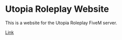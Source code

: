 # Utopia Roleplay Website

This is a website for the Utopia Roleplay FiveM server.

[Link](https://utopia-website-v2.vercel.app/)
